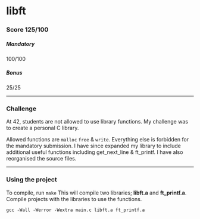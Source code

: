 # libft
### Score 125/100
##### Mandatory
100/100
##### Bonus
25/25
***
### Challenge
At 42, students are not allowed to use library functions.
My challenge was to create a personal C library.

Allowed functions are `malloc` `free` & `write`. Everything else is forbidden for the mandatory submission.
I have since expanded my library to include additional useful functions including get_next_line & ft_printf. I have also reorganised the source files.
***
### Using the project
To compile, run `make`
This will compile two libraries; **libft.a** and **ft_printf.a**. Compile projects with the libraries to use the functions.
```console
gcc -Wall -Werror -Wextra main.c libft.a ft_printf.a
```
